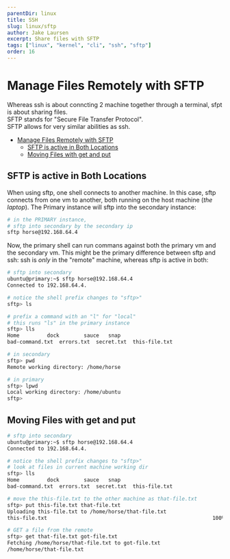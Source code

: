 ```yaml
---
parentDir: linux
title: SSH
slug: linux/sftp
author: Jake Laursen
excerpt: Share files with SFTP
tags: ["linux", "kernel", "cli", "ssh", "sftp"]
order: 16
---
```


# Manage Files Remotely with SFTP
Whereas ssh is about conncting 2 machine together through a terminal, sfpt is about sharing files.  
SFTP stands for "Secure File Transfer Protocol".  
SFTP allows for very similar abilities as ssh.

- [Manage Files Remotely with SFTP](#manage-files-remotely-with-sftp)
  - [SFTP is active in Both Locations](#sftp-is-active-in-both-locations)
  - [Moving Files with get and put](#moving-files-with-get-and-put)
## SFTP is active in Both Locations
When using sftp, one shell connects to another machine. In this case, sftp connects from one vm to another, both running on the host machine (_the laptop_). The Primary instance will sftp into the secondary instance:
```bash
# in the PRIMARY instance,
# sftp into secondary by the secondary ip
sftp horse@192.168.64.4
```

Now, the primary shell can run commans against both the primary vm and the secondary vm. This might be the primary difference between sftp and ssh: ssh is _only_ in the "remote" machine, whereas sftp is active in both:
```bash
# sftp into secondary
ubuntu@primary:~$ sftp horse@192.168.64.4
Connected to 192.168.64.4.

# notice the shell prefix changes to "sftp>"
sftp> ls

# prefix a command with an "l" for "local"
# this runs "ls" in the primary instance
sftp> lls
Home		 dock	     sauce	 snap
bad-command.txt  errors.txt  secret.txt  this-file.txt

# in secondary
sftp> pwd
Remote working directory: /home/horse

# in primary
sftp> lpwd
Local working directory: /home/ubuntu
sftp> 
```

## Moving Files with get and put
```bash
# sftp into secondary
ubuntu@primary:~$ sftp horse@192.168.64.4
Connected to 192.168.64.4.

# notice the shell prefix changes to "sftp>"
# look at files in current machine working dir
sftp> lls
Home		 dock	     sauce	 snap
bad-command.txt  errors.txt  secret.txt  this-file.txt

# move the this-file.txt to the other machine as that-file.txt
sftp> put this-file.txt that-file.txt
Uploading this-file.txt to /home/horse/that-file.txt
this-file.txt                                                      100%  147    56.7KB/s   00:00  

# GET a file from the remote
sftp> get that-file.txt got-file.txt
Fetching /home/horse/that-file.txt to got-file.txt
/home/horse/that-file.txt                                                                                                                                                 100%  147    67.7KB/s   00:00    
```